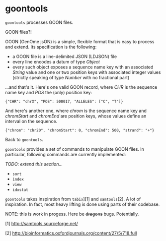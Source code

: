 goontools
=========

`goontools` processes GOON files.

GOON files?!

GOON (GenOme jsON) is a simple, flexible format that is easy to process and extend.
Its specification is the following:

* a GOON file is a line-delimited JSON (LDJSON) file
* every line encodes a datum of type *Object*
* every such object exposes a sequence name key with an associated *String* value
  and one or two position keys with associated integer values
  (strictly speaking of type *Number* with no fractional part)

...and that's it. Here's one valid GOON record, where *CHR* is the
sequence name key and *POS* the (only) position key:

~~~
{"CHR": "chrX", "POS": 500017, "ALLELES": ["C", "T"]}
~~~

And here's another one, where *chrom* is the sequence name key and
*chromStart* and *chromEnd* are position keys, whose values define
an interval on the sequence.

~~~
{"chrom": "chr20", "chromStart": 0, "chromEnd": 500, "strand": "+"}
~~~

Back to `goontools`.

`goontools` provides a set of commands to manipulate GOON files.
In particular, following commands are currently implemented:

*TODO: extend this section...*

* `sort`
* `index`
* `view`
* `idxstat`

`goontools` takes inspiration from `tabix`][1] and `samtools`[2].
A lot of inspiration. In fact, most heavy lifting is
done using parts of their codebase.

NOTE: this is work in progess. Here be <del>dragons</del> bugs. Potentially.

[1] http://samtools.sourceforge.net/

[2] http://bioinformatics.oxfordjournals.org/content/27/5/718.full
